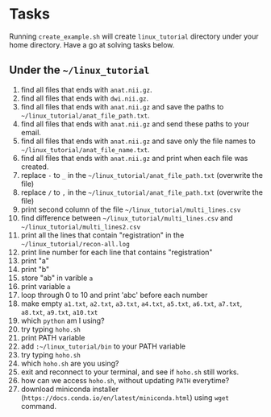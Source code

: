 # Tasks

Running `create_example.sh` will create `linux_tutorial` directory under your
home directory. Have a go at solving tasks below.

Under the `~/linux_tutorial`
----------------------------
1. find all files that ends with `anat.nii.gz`.
2. find all files that ends with `dwi.nii.gz`.
3. find all files that ends with `anat.nii.gz` and save the paths to `~/linux_tutorial/anat_file_path.txt`.
4. find all files that ends with `anat.nii.gz` and send these paths to your email.
5. find all files that ends with `anat.nii.gz` and save only the file names to `~/linux_tutorial/anat_file_name.txt`.
6. find all files that ends with `anat.nii.gz` and print when each file was created.
6. replace `-` to `_` in the `~/linux_tutorial/anat_file_path.txt` (overwrite the file)
7. replace `/` to `,` in the `~/linux_tutorial/anat_file_path.txt` (overwrite the file)
8. print second column of the file `~/linux_tutorial/multi_lines.csv`
9. find difference between `~/linux_tutorial/multi_lines.csv` and `~/linux_tutorial/multi_lines2.csv` 
10. print all the lines that contain "registration" in the `~/linux_tutorial/recon-all.log`
11. print line number for each line that contains "registration"
12. print "a"
13. print "b"
14. store "ab" in varible `a`
15. print variable `a`
16. loop through 0 to 10 and print 'abc' before each number
16. make empty `a1.txt`, `a2.txt`, `a3.txt`, `a4.txt`, `a5.txt`, `a6.txt`, `a7.txt`, `a8.txt`, `a9.txt`, `a10.txt`
17. which `python` am I using?
18. try typing `hoho.sh`
19. print PATH variable
20. add `:~/linux_tutorial/bin` to your PATH variable
21. try typing `hoho.sh`
22. which `hoho.sh` are you using?
23. exit and reconnect to your terminal, and see if `hoho.sh` still works.
24. how can we access `hoho.sh`, without updating `PATH` everytime?
25. download miniconda installer (`https://docs.conda.io/en/latest/miniconda.html`) using `wget` command.
